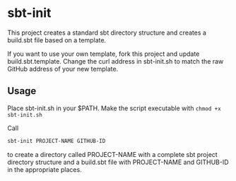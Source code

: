 # sbt-init

This project creates a standard sbt directory structure and creates a build.sbt file based on a template.  

If you want to use your own template, fork this project and update build.sbt.template.  Change the curl address in sbt-init.sh to match the raw GitHub address of your new template.

## Usage

Place sbt-init.sh in your $PATH. Make the script executable with ``` chmod +x sbt-init.sh ```

Call 

```bash
sbt-init PROJECT-NAME GITHUB-ID
```

to create a directory called PROJECT-NAME with a complete sbt project directory structure and a build.sbt file with PROJECT-NAME and GITHUB-ID in the appropriate places.
